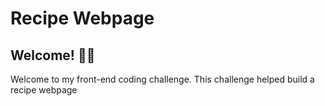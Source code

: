 # Recipe Webpage
## Welcome! 👋😊
Welcome to my front-end coding challenge.
This challenge helped build a recipe webpage
